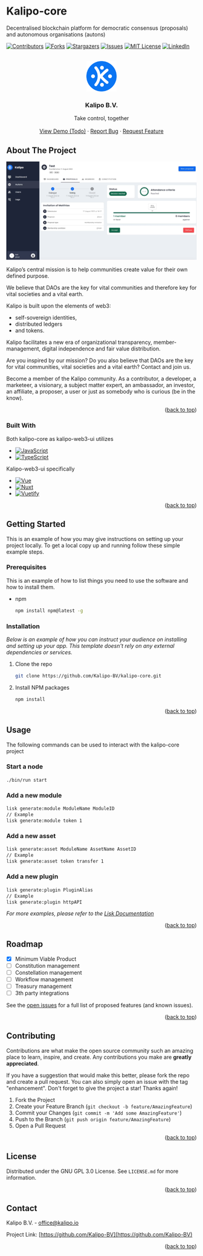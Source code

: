 # Kalipo-core
<a name="readme-top"></a>
Decentralised blockchain platform for democratic consensus (proposals) and autonomous organisations (autons) 

<!-- PROJECT SHIELDS -->
<!--
*** I'm using markdown "reference style" links for readability.
*** Reference links are enclosed in brackets [ ] instead of parentheses ( ).
*** See the bottom of this document for the declaration of the reference variables
*** for contributors-url, forks-url, etc. This is an optional, concise syntax you may use.
*** https://www.markdownguide.org/basic-syntax/#reference-style-links
-->
[![Contributors][contributors-shield]][contributors-url]
[![Forks][forks-shield]][forks-url]
[![Stargazers][stars-shield]][stars-url]
[![Issues][issues-shield]][issues-url]
[![MIT License][license-shield]][license-url]
[![LinkedIn][linkedin-shield]][linkedin-url]



<!-- PROJECT LOGO -->
<br />
<div align="center">
  <a href="https://github.com/Kalipo-BV">
    <img src="images/Kalipo_Logo_512x512.png" alt="Logo" width="80" height="80">
  </a>

  <h3 align="center">Kalipo B.V.</h3>

  <p align="center">
    Take control, together
    <br />
    <br />
    <a href="#">View Demo (Todo)</a>
    ·
    <a href="#">Report Bug</a>
    ·
    <a href="#">Request Feature</a>
  </p>
</div>

<!-- ABOUT THE PROJECT -->
## About The Project

[![Product Name Screen Shot][product-screenshot]](#)

Kalipo’s central mission is to help communities create value for their own defined purpose.

We believe that DAOs are the key for vital communities and therefore key for vital societies and a vital earth.

Kalipo is built upon the elements of web3: 
* self-sovereign identities, 
* distributed ledgers 
* and tokens. 

Kalipo facilitates a new era of organizational transparency, member-management, digital independence and fair value distribution.

Are you inspired by our mission? Do you also believe that DAOs are the key for vital communities, vital societies and a vital earth? Contact and join us. 

Become a member of the Kalipo community. As a contributor, a developer, a marketeer, a visionary, a subject matter expert, an ambassador, an investor, an affiliate, a proposer, a user or just as somebody who is curious (be in the know).


<p align="right">(<a href="#readme-top">back to top</a>)</p>



### Built With

Both kalipo-core as kalipo-web3-ui utilizes
* [![JavaScript][JavaScript]][JavaScript]
* [![TypeScript][TypeScript]][TypeScript]

Kalipo-web3-ui specifically
* [![Vue][Vue.js]][Vue-url]
* [![Nuxt][Nuxt.js]][Nuxt-url]
* [![Vuetify][Vuetify]][Vuetify-url]


<p align="right">(<a href="#readme-top">back to top</a>)</p>



<!-- GETTING STARTED -->
## Getting Started

This is an example of how you may give instructions on setting up your project locally.
To get a local copy up and running follow these simple example steps.

### Prerequisites

This is an example of how to list things you need to use the software and how to install them.
* npm
  ```sh
  npm install npm@latest -g
  ```

### Installation

_Below is an example of how you can instruct your audience on installing and setting up your app. This template doesn't rely on any external dependencies or services._

1. Clone the repo
   ```sh
   git clone https://github.com/Kalipo-BV/kalipo-core.git
   ```
2. Install NPM packages
   ```sh
   npm install
   ```

<p align="right">(<a href="#readme-top">back to top</a>)</p>

<!-- USAGE EXAMPLES -->
## Usage

The following commands can be used to interact with the kalipo-core project

### Start a node
```
./bin/run start
```

### Add a new module
```
lisk generate:module ModuleName ModuleID
// Example
lisk generate:module token 1
```

### Add a new asset
```
lisk generate:asset ModuleName AssetName AssetID
// Example
lisk generate:asset token transfer 1
```

### Add a new plugin
```
lisk generate:plugin PluginAlias
// Example
lisk generate:plugin httpAPI
```

_For more examples, please refer to the [Lisk Documentation](https://lisk.com/documentation/)_

<p align="right">(<a href="#readme-top">back to top</a>)</p>

<!-- ROADMAP -->
## Roadmap

- [x] Minimum Viable Product
- [ ] Constitution management
- [ ] Constellation management
- [ ] Workflow management
- [ ] Treasury management
- [ ] 3th party integrations

See the [open issues](https://github.com/Kalipo-BV/kalipo-core/issues) for a full list of proposed features (and known issues).

<p align="right">(<a href="#readme-top">back to top</a>)</p>

<!-- CONTRIBUTING -->
## Contributing

Contributions are what make the open source community such an amazing place to learn, inspire, and create. Any contributions you make are **greatly appreciated**.

If you have a suggestion that would make this better, please fork the repo and create a pull request. You can also simply open an issue with the tag "enhancement".
Don't forget to give the project a star! Thanks again!

1. Fork the Project
2. Create your Feature Branch (`git checkout -b feature/AmazingFeature`)
3. Commit your Changes (`git commit -m 'Add some AmazingFeature'`)
4. Push to the Branch (`git push origin feature/AmazingFeature`)
5. Open a Pull Request

<p align="right">(<a href="#readme-top">back to top</a>)</p>



<!-- LICENSE -->
## License

Distributed under the GNU GPL 3.0 License. See `LICENSE.md` for more information.

<p align="right">(<a href="#readme-top">back to top</a>)</p>



<!-- CONTACT -->
## Contact

Kalipo B.V. - office@kalipo.io

Project Link: [https://github.com/Kalipo-BV](https://github.com/Kalipo-BV)

<p align="right">(<a href="#readme-top">back to top</a>)</p>



<!-- MARKDOWN LINKS & IMAGES -->
<!-- https://www.markdownguide.org/basic-syntax/#reference-style-links -->
[contributors-shield]: https://img.shields.io/github/contributors/Kalipo-BV/kalipo-core.svg?style=for-the-badge
[contributors-url]: https://github.com/Kalipo-BV/kalipo-core/graphs/contributors
[forks-shield]: https://img.shields.io/github/forks/Kalipo-BV/kalipo-core.svg?style=for-the-badge
[forks-url]: https://github.com/Kalipo-BV/kalipo-core/network/members
[stars-shield]: https://img.shields.io/github/stars/Kalipo-BV/kalipo-core.svg?style=for-the-badge
[stars-url]: https://github.com/Kalipo-BV/kalipo-core/stargazers
[issues-shield]: https://img.shields.io/github/issues/Kalipo-BV/kalipo-core.svg?style=for-the-badge
[issues-url]: https://github.com/Kalipo-BV/kalipo-core/issues
[license-shield]: https://img.shields.io/github/license/Kalipo-BV/kalipo-core.svg?style=for-the-badge
[license-url]: https://github.com/Kalipo-BV/kalipo-core/blob/master/LICENSE.md
[linkedin-shield]: https://img.shields.io/badge/-LinkedIn-black.svg?style=for-the-badge&logo=linkedin&colorB=555
[linkedin-url]: #
[product-screenshot]: images/ProposalScreenshot.png
[Next.js]: https://img.shields.io/badge/next.js-000000?style=for-the-badge&logo=nextdotjs&logoColor=white
[Next-url]: https://nextjs.org/
[React.js]: https://img.shields.io/badge/React-20232A?style=for-the-badge&logo=react&logoColor=61DAFB
[JavaScript]: https://shields.io/badge/JavaScript-3178C6?style=for-the-badge&logo=JavaScript&logoColor=4FC08D
[TypeScript]: https://shields.io/badge/TypeScript-3178C6?style=for-the-badge&logo=TypeScript&logoColor=4FC08D
[React-url]: https://reactjs.org/
[Vue.js]: https://img.shields.io/badge/Vue.js-35495E?style=for-the-badge&logo=vuedotjs&logoColor=4FC08D
[Nuxt.js]: https://img.shields.io/badge/Nuxt.js-35495E?style=for-the-badge&logo=nuxtdotjs&logoColor=4FC08D
[Vuetify]: https://img.shields.io/badge/Vuetify-35495E?style=for-the-badge&logo=vuetify&logoColor=4FC08D
[Vue-url]: https://vuejs.org/
[Nuxt-url]: https://nuxtjs.org/
[Vuetify-url]: https://vuetifyjs.com/
[Angular.io]: https://img.shields.io/badge/Angular-DD0031?style=for-the-badge&logo=angular&logoColor=white
[Angular-url]: https://angular.io/
[Svelte.dev]: https://img.shields.io/badge/Svelte-4A4A55?style=for-the-badge&logo=svelte&logoColor=FF3E00
[Svelte-url]: https://svelte.dev/
[Laravel.com]: https://img.shields.io/badge/Laravel-FF2D20?style=for-the-badge&logo=laravel&logoColor=white
[Laravel-url]: https://laravel.com
[Bootstrap.com]: https://img.shields.io/badge/Bootstrap-563D7C?style=for-the-badge&logo=bootstrap&logoColor=white
[Bootstrap-url]: https://getbootstrap.com
[JQuery.com]: https://img.shields.io/badge/jQuery-0769AD?style=for-the-badge&logo=jquery&logoColor=white
[JQuery-url]: https://jquery.com 


